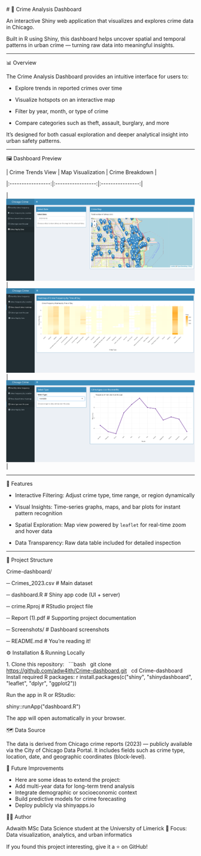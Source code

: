 \# 🧭 Crime Analysis Dashboard



An interactive Shiny web application that visualizes and explores crime data in Chicago.  

Built in R using Shiny, this dashboard helps uncover spatial and temporal patterns in urban crime — turning raw data into meaningful insights.



---



📊 Overview



The Crime Analysis Dashboard provides an intuitive interface for users to:



 - Explore trends in reported crimes over time  

 - Visualize hotspots on an interactive map  

 - Filter by year, month, or type of crime  

 - Compare categories such as theft, assault, burglary, and more  



It’s designed for both casual exploration and deeper analytical insight into urban safety patterns.



---



🖼️ Dashboard Preview



| Crime Trends View | Map Visualization | Crime Breakdown |

|:-----------------:|:-----------------:|:----------------:|

| ![Trends](Screenshots/Screenshot%202025-10-06%20204459.png) | ![Map](Screenshots/Screenshot%202025-10-06%20204601.png) | ![Breakdown](Screenshots/Screenshot%202025-10-06%20204717.png) |



---



🧠 Features



 - Interactive Filtering: Adjust crime type, time range, or region dynamically  

 - Visual Insights: Time-series graphs, maps, and bar plots for instant pattern recognition  

 - Spatial Exploration: Map view powered by `leaflet` for real-time zoom and hover data  

 - Data Transparency: Raw data table included for detailed inspection  



---



📂 Project Structure



Crime-dashboard/

 ─ Crimes\_2023.csv # Main dataset

 ─ dashboard.R # Shiny app code (UI + server)

 ─ crime.Rproj # RStudio project file

 ─ Report (1).pdf # Supporting project documentation

 ─ Screenshots/ # Dashboard screenshots

 ─ README.md # You’re reading it!



⚙️ Installation \& Running Locally

1\. Clone this repository:
&nbsp;  ```bash
&nbsp;  git clone https://github.com/adw4ith/Crime-dashboard.git
&nbsp;  cd Crime-dashboard
Install required R packages:
r
install.packages(c("shiny", "shinydashboard", "leaflet", "dplyr", "ggplot2"))

Run the app in R or RStudio:

shiny::runApp("dashboard.R")
 
The app will open automatically in your browser.

🗺️ Data Source

The data is derived from Chicago crime reports (2023) — publicly available via the City of Chicago Data Portal.
It includes fields such as crime type, location, date, and geographic coordinates (block-level).

🚀 Future Improvements

* Here are some ideas to extend the project:
* Add multi-year data for long-term trend analysis
* Integrate demographic or socioeconomic context
* Build predictive models for crime forecasting
* Deploy publicly via shinyapps.io



👨‍💻 Author

Adwaith
MSc Data Science student at the University of Limerick
📍 Focus: Data visualization, analytics, and urban informatics



If you found this project interesting, give it a ⭐ on GitHub!






